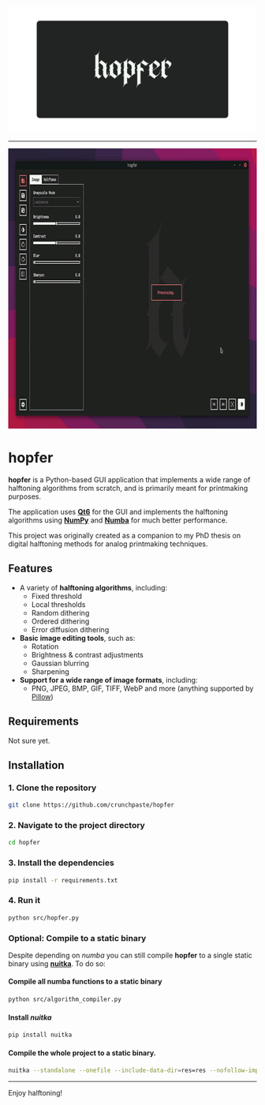 ![hopfer](thumbnail.svg)

---

<p align="center">
  <picture>
    <source srcset="demo.webp" type="image/webp">
    <source srcset="demo.gif" type="image/gif">
    <img src="demo.gif" alt="Demo" width="800" height="568" />
  </picture>
</p>

# hopfer

**hopfer** is a Python-based GUI application that implements a wide range of halftoning algorithms from scratch, and is primarily meant for printmaking purposes.

The application uses [**Qt6**](https://doc.qt.io/qtforpython-6/index.html) for the GUI and implements the halftoning algorithms using [**NumPy**](https://numpy.org/) and [**Numba**](https://numba.pydata.org/) for much better performance.

This project was originally created as a companion to my PhD thesis on digital halftoning methods for analog printmaking techniques.

## Features

- A variety of **halftoning algorithms**, including:
  - Fixed threshold
  - Local thresholds
  - Random dithering
  - Ordered dithering
  - Error diffusion dithering
- **Basic image editing tools**, such as:
  - Rotation
  - Brightness & contrast adjustments
  - Gaussian blurring
  - Sharpening
- **Support for a wide range of image formats**, including:
  - PNG, JPEG, BMP, GIF, TIFF, WebP and more (anything supported by [Pillow](https://pillow.readthedocs.io/en/stable/))

## Requirements

Not sure yet.

## Installation

### 1. Clone the repository

```bash
git clone https://github.com/crunchpaste/hopfer
```

### 2. Navigate to the project directory

```bash
cd hopfer
```

### 3. Install the dependencies

```bash
pip install -r requirements.txt
```

### 4. Run it

```bash
python src/hopfer.py
```

### Optional: Compile to a static binary

Despite depending on *numba* you can still compile **hopfer** to a single static binary using [**nuitka**](https://nuitka.net/). To do so:

#### Compile all numba functions to a static binary

```bash
python src/algorithm_compiler.py
```

#### Install *nuitka*

```bash
pip install nuitka
```

#### Compile the whole project to a static binary.

```bash
nuitka --standalone --onefile --include-data-dir=res=res --nofollow-import-to=numba --enable-plugins=pyside6 src/hopfer.py
```




---

Enjoy halftoning!
